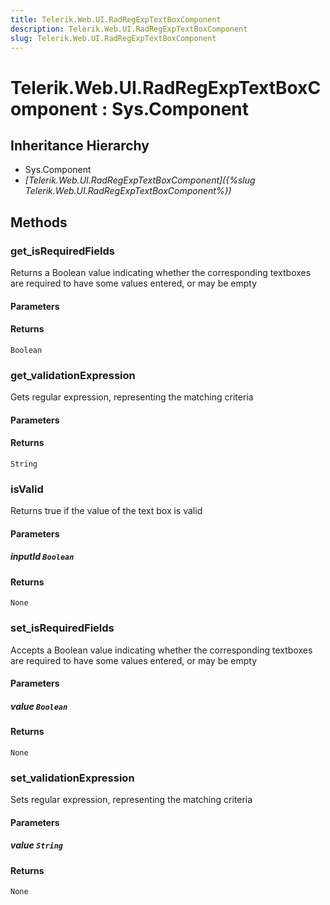 ```yaml
---
title: Telerik.Web.UI.RadRegExpTextBoxComponent
description: Telerik.Web.UI.RadRegExpTextBoxComponent
slug: Telerik.Web.UI.RadRegExpTextBoxComponent
---
```


# Telerik.Web.UI.RadRegExpTextBoxComponent : Sys.Component 

## Inheritance Hierarchy

* Sys.Component
* *[Telerik.Web.UI.RadRegExpTextBoxComponent]({%slug Telerik.Web.UI.RadRegExpTextBoxComponent%})*


## Methods

###  get_isRequiredFields

Returns a Boolean value indicating whether the corresponding textboxes are required to have some values entered, or may be empty

#### Parameters

#### Returns

`Boolean` 

### get_validationExpression

Gets regular expression, representing the matching criteria

#### Parameters

#### Returns

`String` 

### isValid

Returns true if the value of the text box is valid

#### Parameters

##### inputId `Boolean`

#### Returns

`None` 

### set_isRequiredFields

Accepts a Boolean value indicating whether the corresponding textboxes are required to have some values entered, or may be empty

#### Parameters

##### value `Boolean`

#### Returns

`None` 

### set_validationExpression

Sets regular expression, representing the matching criteria

#### Parameters

##### value `String`

#### Returns

`None` 




